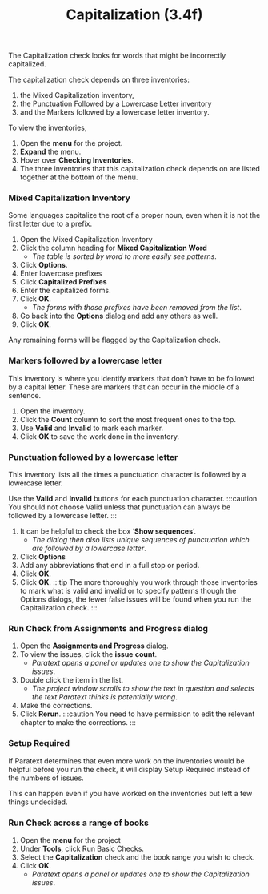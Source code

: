 ﻿---
title: Capitalization (3.4f)
---
The Capitalization check looks for words that might be incorrectly capitalized.

The capitalization check depends on three inventories:

1.  the Mixed Capitalization inventory,
1.  the Punctuation Followed by a Lowercase Letter inventory
1.  and the Markers followed by a lowercase letter inventory.

To view the inventories,

1.  Open the **menu** for the project.
1.  **Expand** the menu.
1.  Hover over **Checking Inventories**.
1.  The three inventories that this capitalization check depends on are listed together at the bottom of the menu.

### Mixed Capitalization Inventory

Some languages capitalize the root of a proper noun, even when it is not the first letter due to a prefix.

1.  Open the Mixed Capitalization Inventory
1.  Click the column heading for **Mixed Capitalization Word**  
    -  *The table is sorted by word to more easily see patterns*.
1.  Click **Options**.
1.  Enter lowercase prefixes
1.  Click **Capitalized Prefixes**
1.  Enter the capitalized forms.
1.  Click **OK**.  
    -  *The forms with those prefixes have been removed from the list*.
1.  Go back into the **Options** dialog and add any others as well.
1.  Click **OK**.

Any remaining forms will be flagged by the Capitalization check.

### Markers followed by a lowercase letter

This inventory is where you identify markers that don’t have to be followed by a capital letter.
These are markers that can occur in the middle of a sentence.

1.  Open the inventory.
1.  Click the **Count** column to sort the most frequent ones to the top.
1.  Use **Valid** and **Invalid** to mark each marker.
1.  Click **OK** to save the work done in the inventory.

### Punctuation followed by a lowercase letter

This inventory lists all the times a punctuation character is followed by a lowercase letter.

Use the **Valid** and **Invalid** buttons for each punctuation character. 
:::caution
You should not choose Valid unless that punctuation can always be followed by a lowercase letter.
:::
1.  It can be helpful to check the box ‘**Show sequences**’.  
    - *The dialog then also lists unique sequences of punctuation which are followed by a lowercase letter*.
1.  Click **Options**
1.  Add any abbreviations that end in a full stop or period.
1.  Click **OK**.  
1.  Click **OK**.
:::tip
The more thoroughly you work through those inventories to mark what is valid and invalid or to specify patterns though the Options dialogs, the fewer false issues will be found when you run the Capitalization check.
:::
### Run Check from Assignments and Progress dialog

1.  Open the **Assignments and Progress** dialog.
1.  To view the issues, click the **issue** **count**.  
    -  *Paratext opens a panel or updates one to show the Capitalization issues*.
1.  Double click the item in the list.  
    -  *The project window scrolls to show the text in question and selects the text Paratext thinks is potentially wrong*.
1.  Make the corrections. 
1.  Click **Rerun**.
:::caution
You need to have permission to edit the relevant chapter to make the corrections.
:::
### Setup Required

If Paratext determines that even more work on the inventories would be helpful before you run the check, it will display Setup Required instead of the numbers of issues.

This can happen even if you have worked on the inventories but left a few things undecided.

### Run Check across a range of books

1.  Open the **menu** for the project
1.  Under **Tools**, click Run Basic Checks.
1.  Select the **Capitalization** check and the book range you wish to check.
1.  Click **OK**.  
    -  *Paratext opens a panel or updates one to show the Capitalization issues*.

